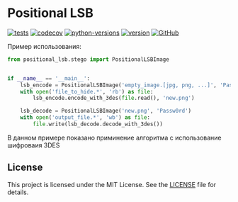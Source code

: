 # Positional LSB

[![tests](https://github.com/neamaddin/positional-lsb/actions/workflows/tests.yml/badge.svg)](https://github.com/neamaddin/positional-lsb/actions/workflows/tests.yml)
[![codecov](https://codecov.io/gh/neamaddin/positional-lsb/branch/main/graph/badge.svg?token=ZO0TQ25F6C)](https://codecov.io/gh/neamaddin/positional-lsb)
[![python-versions](https://img.shields.io/static/v1?logo=python&label=python&message=3.10%20|%203.11&color=blue)](https://pypi.org/project/positional-lsb/)
[![version](https://img.shields.io/pypi/v/positional-lsb)](https://github.com/neamaddin/positional-lsb/blob/master/LICENSE)
[![GitHub](https://img.shields.io/github/license/neamaddin/positional-lsb)](https://github.com/neamaddin/positional-lsb/blob/master/LICENSE)

Пример использования:

```python 
from positional_lsb.stego import PositionalLSBImage


if __name__ == '__main__':
    lsb_encode = PositionalLSBImage('empty_image.[jpg, png, ...]', 'Passw0rd')
    with open('file_to_hide.*', 'rb') as file:
        lsb_encode.encode_with_3des(file.read(), 'new.png')

    lsb_decode = PositionalLSBImage('new.png', 'Passw0rd')
    with open('output_file.*', 'wb') as file:
        file.write(lsb_decode.decode_with_3des())

```

В данном примере показано приминение алгоритма с использование шифроваия 3DES

## License

This project is licensed under the MIT License. See the [LICENSE](LICENSE) file for details.
